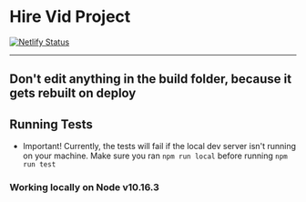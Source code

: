 # Hire Vid Project

[![Netlify Status](https://api.netlify.com/api/v1/badges/f98e0897-5f50-4178-bb83-9b43ab37e6ca/deploy-status)](https://app.netlify.com/sites/hire-vid/deploys)

---

## Don't edit anything in the build folder, because it gets rebuilt on deploy

## Running Tests

- Important! Currently, the tests will fail if the local dev server isn't running on your machine. Make sure you ran ```npm run local``` before running ```npm run test```

### Working locally on Node v10.16.3
